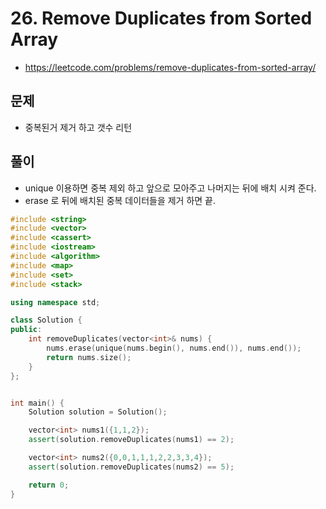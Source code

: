# 26. Remove Duplicates from Sorted Array
* https://leetcode.com/problems/remove-duplicates-from-sorted-array/

## 문제
* 중복된거 제거 하고 갯수 리턴

## 풀이
* unique 이용하면 중복 제외 하고 앞으로 모아주고 나머지는 뒤에 배치 시켜 준다.
* erase 로 뒤에 배치된 중복 데이터들을 제거 하면 끝.

```cpp
#include <string>
#include <vector>
#include <cassert>
#include <iostream>
#include <algorithm>
#include <map>
#include <set>
#include <stack>

using namespace std;

class Solution {
public:
    int removeDuplicates(vector<int>& nums) {
        nums.erase(unique(nums.begin(), nums.end()), nums.end());
        return nums.size();
    }
};


int main() {
    Solution solution = Solution();

    vector<int> nums1({1,1,2});
    assert(solution.removeDuplicates(nums1) == 2);

    vector<int> nums2({0,0,1,1,1,2,2,3,3,4});
    assert(solution.removeDuplicates(nums2) == 5);

    return 0;
}
```